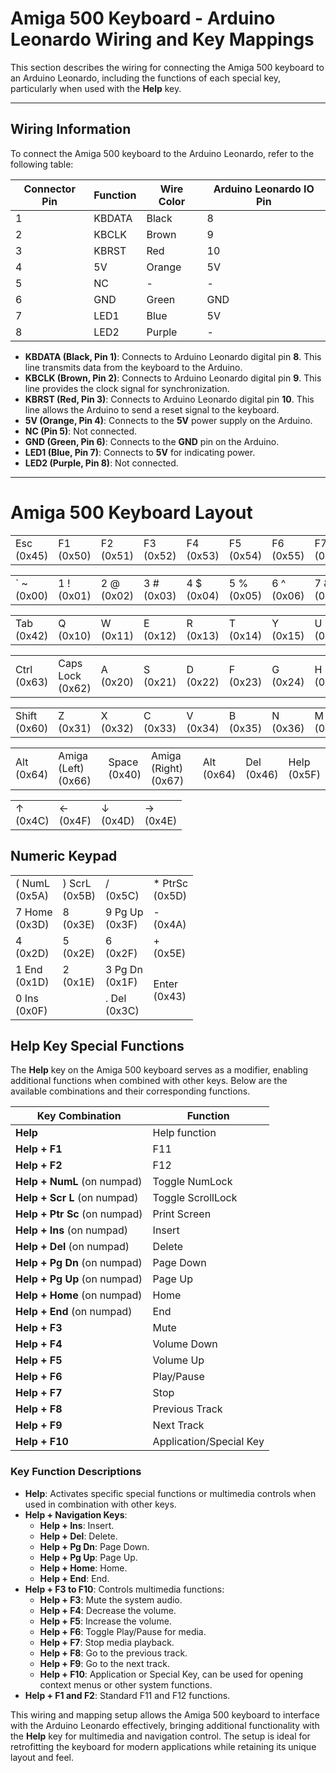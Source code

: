 
# Amiga 500 Keyboard - Arduino Leonardo Wiring and Key Mappings

This section describes the wiring for connecting the Amiga 500 keyboard to an Arduino Leonardo, including the functions of each special key, particularly when used with the **Help** key.

---

## Wiring Information

To connect the Amiga 500 keyboard to the Arduino Leonardo, refer to the following table:

| Connector Pin | Function | Wire Color | Arduino Leonardo IO Pin |
|---------------|----------|------------|--------------------------|
| 1             | KBDATA   | Black      | 8                        |
| 2             | KBCLK    | Brown      | 9                        |
| 3             | KBRST    | Red        | 10                       |
| 4             | 5V       | Orange     | 5V                       |
| 5             | NC       | -          | -                        |
| 6             | GND      | Green      | GND                      |
| 7             | LED1     | Blue       | 5V                       |
| 8             | LED2     | Purple     | -                        |

- **KBDATA (Black, Pin 1)**: Connects to Arduino Leonardo digital pin **8**. This line transmits data from the keyboard to the Arduino.
- **KBCLK (Brown, Pin 2)**: Connects to Arduino Leonardo digital pin **9**. This line provides the clock signal for synchronization.
- **KBRST (Red, Pin 3)**: Connects to Arduino Leonardo digital pin **10**. This line allows the Arduino to send a reset signal to the keyboard.
- **5V (Orange, Pin 4)**: Connects to the **5V** power supply on the Arduino.
- **NC (Pin 5)**: Not connected.
- **GND (Green, Pin 6)**: Connects to the **GND** pin on the Arduino.
- **LED1 (Blue, Pin 7)**: Connects to **5V** for indicating power.
- **LED2 (Purple, Pin 8)**: Not connected.

---

<h1>Amiga 500 Keyboard Layout</h1>

<table>
    <tr>
        <td>Esc<br>(0x45)</td><td>F1<br>(0x50)</td><td>F2<br>(0x51)</td><td>F3<br>(0x52)</td>
        <td>F4<br>(0x53)</td><td>F5<br>(0x54)</td><td>F6<br>(0x55)</td><td>F7<br>(0x56)</td>
        <td>F8<br>(0x57)</td><td>F9<br>(0x58)</td><td>F10<br>(0x59)</td>
    </tr>
</table>

<table>
    <tr>
        <td>` ~<br>(0x00)</td><td>1 !<br>(0x01)</td><td>2 @<br>(0x02)</td><td>3 #<br>(0x03)</td>
        <td>4 $<br>(0x04)</td><td>5 %<br>(0x05)</td><td>6 ^<br>(0x06)</td><td>7 &<br>(0x07)</td>
        <td>8 *<br>(0x08)</td><td>9 (<br>(0x09)</td><td>0 )<br>(0x0A)</td><td>- _<br>(0x0B)</td>
        <td class="wide">Backspace<br>(0x41)</td>
    </tr>
</table>

<table>
    <tr>
        <td>Tab<br>(0x42)</td><td>Q<br>(0x10)</td><td>W<br>(0x11)</td><td>E<br>(0x12)</td>
        <td>R<br>(0x13)</td><td>T<br>(0x14)</td><td>Y<br>(0x15)</td><td>U<br>(0x16)</td>
        <td>I<br>(0x17)</td><td>O<br>(0x18)</td><td>P<br>(0x19)</td><td>[ {<br>(0x1A)</td><td>] }<br>(0x1B)</td>
    </tr>
</table>

<table>
    <tr>
        <td>Ctrl<br>(0x63)</td><td>Caps Lock<br>(0x62)</td><td>A<br>(0x20)</td><td>S<br>(0x21)</td>
        <td>D<br>(0x22)</td><td>F<br>(0x23)</td><td>G<br>(0x24)</td><td>H<br>(0x25)</td>
        <td>J<br>(0x26)</td><td>K<br>(0x27)</td><td>L<br>(0x28)</td><td>; :<br>(0x29)</td><td>' "<br>(0x2A)</td><td>Return<br>(0x44)</td>
    </tr>
</table>

<table>
    <tr>
        <td>Shift<br>(0x60)</td><td>Z<br>(0x31)</td><td>X<br>(0x32)</td><td>C<br>(0x33)</td>
        <td>V<br>(0x34)</td><td>B<br>(0x35)</td><td>N<br>(0x36)</td><td>M<br>(0x37)</td>
        <td>, <<br>(0x38)</td><td>. ><br>(0x39)</td><td>/ ?<br>(0x3A)</td><td>Shift<br>(0x61)</td>
    </tr>
</table>

<table>
    <tr>
        <td>Alt<br>(0x64)</td><td>Amiga (Left)<br>(0x66)</td><td class="space" colspan="5">Space<br>(0x40)</td>
        <td>Amiga (Right)<br>(0x67)</td><td>Alt<br>(0x64)</td><td>Del<br>(0x46)</td><td>Help<br>(0x5F)</td>
    </tr>
</table>

<table>
    <tr>
        <td>↑<br>(0x4C)</td>
        <td>←<br>(0x4F)</td><td>↓<br>(0x4D)</td><td>→<br>(0x4E)</td>
    </tr>
</table>

<h2>Numeric Keypad</h2>

<table>
    <tr>
        <td>( NumL<br>(0x5A)</td><td>) ScrL<br>(0x5B)</td><td>/ <br>(0x5C)</td><td>* PtrSc<br>(0x5D)</td>
    </tr>
    <tr>
        <td>7 Home<br>(0x3D)</td><td>8<br>(0x3E)</td><td>9 Pg Up<br>(0x3F)</td><td>- <br>(0x4A)</td>
    </tr>
    <tr>
        <td>4<br>(0x2D)</td><td>5<br>(0x2E)</td><td>6<br>(0x2F)</td><td>+ <br>(0x5E)</td>
    </tr>
    <tr>
        <td>1 End<br>(0x1D)</td><td>2<br>(0x1E)</td><td>3 Pg Dn<br>(0x1F)</td><td rowspan="2">Enter<br>(0x43)</td>
    </tr>
    <tr>
        <td colspan="2">0 Ins<br>(0x0F)</td><td>. Del<br>(0x3C)</td>
    </tr>
</table>


## Help Key Special Functions

The **Help** key on the Amiga 500 keyboard serves as a modifier, enabling additional functions when combined with other keys. Below are the available combinations and their corresponding functions.

| Key Combination               | Function                |
|-------------------------------|-------------------------|
| **Help**                      | Help function          |
| **Help + F1**                 | F11                    |
| **Help + F2**                 | F12                    |
| **Help + NumL** (on numpad)   | Toggle NumLock         |
| **Help + Scr L** (on numpad)  | Toggle ScrollLock      |
| **Help + Ptr Sc** (on numpad) | Print Screen           |
| **Help + Ins** (on numpad)    | Insert                 |
| **Help + Del** (on numpad)    | Delete                 |
| **Help + Pg Dn** (on numpad)  | Page Down              |
| **Help + Pg Up** (on numpad)  | Page Up                |
| **Help + Home** (on numpad)   | Home                   |
| **Help + End** (on numpad)    | End                    |
| **Help + F3**                 | Mute                   |
| **Help + F4**                 | Volume Down            |
| **Help + F5**                 | Volume Up              |
| **Help + F6**                 | Play/Pause             |
| **Help + F7**                 | Stop                   |
| **Help + F8**                 | Previous Track         |
| **Help + F9**                 | Next Track             |
| **Help + F10**                | Application/Special Key|

### Key Function Descriptions

- **Help**: Activates specific special functions or multimedia controls when used in combination with other keys.
- **Help + Navigation Keys**:
  - **Help + Ins**: Insert.
  - **Help + Del**: Delete.
  - **Help + Pg Dn**: Page Down.
  - **Help + Pg Up**: Page Up.
  - **Help + Home**: Home.
  - **Help + End**: End.
- **Help + F3 to F10**: Controls multimedia functions:
  - **Help + F3**: Mute the system audio.
  - **Help + F4**: Decrease the volume.
  - **Help + F5**: Increase the volume.
  - **Help + F6**: Toggle Play/Pause for media.
  - **Help + F7**: Stop media playback.
  - **Help + F8**: Go to the previous track.
  - **Help + F9**: Go to the next track.
  - **Help + F10**: Application or Special Key, can be used for opening context menus or other system functions.
- **Help + F1 and F2**: Standard F11 and F12 functions.

This wiring and mapping setup allows the Amiga 500 keyboard to interface with the Arduino Leonardo effectively, bringing additional functionality with the **Help** key for multimedia and navigation control. The setup is ideal for retrofitting the keyboard for modern applications while retaining its unique layout and feel.

